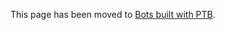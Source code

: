 This page has been moved to [Bots built with PTB](https://github.com/python-telegram-bot/python-telegram-bot/wiki/Bots-built-with-PTB).